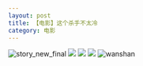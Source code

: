 ```yaml
---
layout: post
title: 【电影】这个杀手不太冷
category: 电影
---
```

![story_new_final](http://s9mfxrgoy.hd-bkt.clouddn.com/img/story_new_final_0322.png)
![](http://s9mg30kuu.hd-bkt.clouddn.com/img/killer-220701-1.jpg)
![](http://s9mg30kuu.hd-bkt.clouddn.com/img/killer-220701-3.jpg)
![](http://s9mg30kuu.hd-bkt.clouddn.com/img/killer-220701-2.jpg)
![wanshan](http://s9mfxrgoy.hd-bkt.clouddn.com/img/wanshan.png)





  




